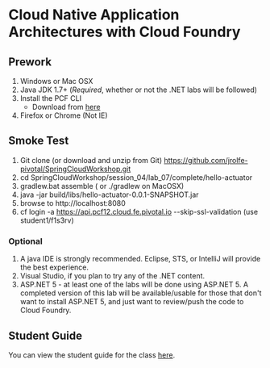 # Cloud Native Application Architectures with Cloud Foundry

## Prework

1. Windows or Mac OSX 
2. Java JDK 1.7+ (_Required_, whether or not the .NET labs will be followed)
3. Install the PCF CLI 
    - Download from [here](https://apps.pcf12.cloud.fe.pivotal.io/tools)
4. Firefox or Chrome (Not IE)

## Smoke Test

1. Git clone (or download and unzip from Git) https://github.com/jrolfe-pivotal/SpringCloudWorkshop.git 
2. cd SpringCloudWorkshop/session_04/lab_07/complete/hello-actuator
3. gradlew.bat assemble ( or ./gradlew on MacOSX)
4. java -jar build/libs/hello-actuator-0.0.1-SNAPSHOT.jar
5. browse to http://localhost:8080
6. cf login -a https://api.pcf12.cloud.fe.pivotal.io --skip-ssl-validation (use student1/f1s3rv)

### Optional
 
1.  A java IDE is strongly recommended.  Eclipse, STS, or IntelliJ will provide the best experience.
2.  Visual Studio, if you plan to try any of the .NET content.
3.  ASP.NET 5 - at least one of the labs will be done using ASP.NET 5.  A completed version of this lab will be available/usable for those that don't want to install ASP.NET 5, and just want to review/push the code to Cloud Foundry.

## Student Guide

You can view the student guide for the class [here](student_guide.adoc).
